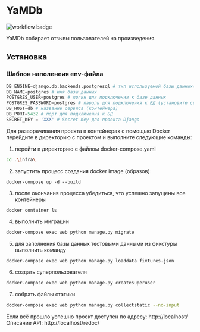# YaMDb
![workflow badge](https://github.com/botanikboy/yamdb_final/actions/workflows/yambd_workflow.yml/badge.svg)

YaMDb собирает отзывы пользователей на произведения.

## Установка

### Шаблон наполенеия env-файла

```python
DB_ENGINE=django.db.backends.postgresql # тип используемой базы данных(в примере postgresql)
DB_NAME=postgres # имя базы данных
POSTGRES_USER=postgres # логин для подключения к базе данных
POSTGRES_PASSWORD=postgres # пароль для подключения к БД (установите свой)
DB_HOST=db # название сервиса (контейнера)
DB_PORT=5432 # порт для подключения к БД
SECRET_KEY = 'XXX' # Secret Key для проекта Django
```
Для разворачивания проекта в контейнерах с помощью Docker перейдите в директорию с проектом и выполните следующие команды:
1. перейти в директорию с файлом docker-compose.yaml
```bash
cd .\infra\
```
2. запустить процесс создания docker image (образов)
```
docker-compose up -d --build
```
3. после окончания процесса убедиться, что успешно запущены все контейнеры
```
docker container ls
```
4. выполнить миграции
```bash
docker-compose exec web python manage.py migrate
```
5. для заполнения базы данных тестовыми данными из фикстуры выполнить команду
```bash
docker-compose exec web python manage.py loaddata fixtures.json
```
6. создать суперпользователя
```bash
docker-compose exec web python manage.py createsuperuser
```
7. собрать файлы статики
```bash
docker-compose exec web python manage.py collectstatic --no-input
```
Если всё прошло успешно проект доступен по адресу:
http://localhost/
Описание API:
http://localhost/redoc/
